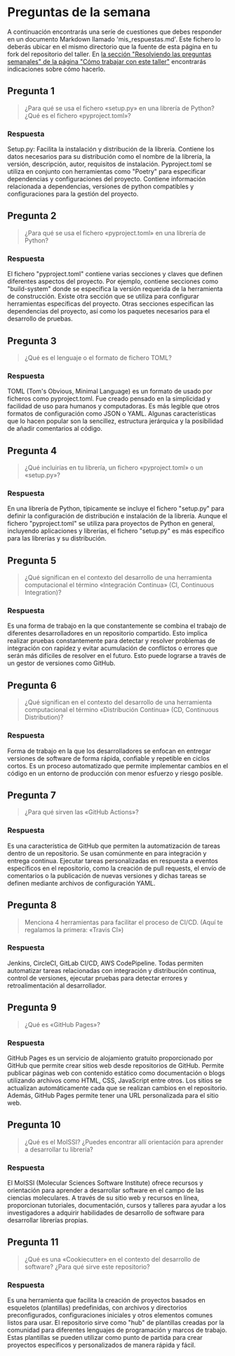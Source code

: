 # Preguntas de la semana

A continuación encontrarás una seríe de cuestiones que debes responder en un
documento Markdown llamado 'mis_respuestas.md'. Este fichero lo deberás ubicar en el mismo directorio que la
fuente de esta página en tu fork del repositorio del taller. En [la sección "Resolviendo las
preguntas semanales" de la página "Cómo trabajar con este
taller"](../material_suplementario/como_trabajar/como_trabajar.md#resolviendo-las-preguntas-semanales) encontrarás indicaciones sobre
cómo hacerlo.

## Pregunta 1

> ¿Para qué se usa el fichero «setup.py» en una librería de Python? ¿Qué es el fichero «pyproject.toml»?

### Respuesta

Setup.py: Facilita la instalación y distribución de la librería. Contiene los datos necesarios para su distribución como el nombre de la librería,
la versión, descripción, autor, requisitos de instalación. 
Pyproject.toml se utiliza en conjunto con herramientas como "Poetry" para especificar dependencias y configuraciones del proyecto. Contiene 
información relacionada a dependencias, versiones de python compatibles y configuraciones para la gestión del proyecto.


## Pregunta 2

> ¿Para qué se usa el fichero «pyproject.toml» en una librería de Python?

### Respuesta

El fichero "pyproject.toml" contiene varias secciones y claves que definen diferentes aspectos del proyecto. Por ejemplo, contiene secciones como 
"build-system" donde se especifica la versión requerida de la herramienta de construcción. Existe otra sección que se utiliza para configurar 
herramientas específicas del proyecto.  Otras secciones especifican las dependencias del proyecto, así como los paquetes necesarios para el desarrollo 
de pruebas.


## Pregunta 3

> ¿Qué es el lenguaje o el formato de fichero TOML?

### Respuesta

TOML (Tom's Obvious, Minimal Language) es un formato de usado por ficheros como pyproject.toml. Fue creado pensado en la simplicidad y facilidad de uso 
para humanos y computadoras. Es más legible que otros formatos de configuración como JSON o YAML. Algunas características que lo hacen popular son la 
sencillez, estructura jerárquica y la posibilidad de añadir comentarios al código.


## Pregunta 4

> ¿Qué incluirías en tu librería, un fichero «pyproject.toml» o un «setup.py»?

### Respuesta

En una librería de Python, típicamente se incluye el fichero "setup.py" para definir la configuración de distribución e instalación de la librería. 
Aunque el fichero "pyproject.toml" se utiliza para proyectos de Python en general, incluyendo aplicaciones y librerías, el fichero "setup.py" es 
más específico para las librerías y su distribución.


## Pregunta 5

> ¿Qué significan en el contexto del desarrollo de una herramienta computacional el término «Integración
> Continua» (CI, Continuous Integration)?

### Respuesta

Es una forma de trabajo en la que constantemente se combina el trabajo de diferentes desarrolladores en un repositorio compartido. 
Esto implica realizar pruebas constantemente para detectar y resolver problemas de integración  con rapidez y evitar acumulación de 
conflictos o errores que serán más difíciles de resolver en el futuro. Esto puede lograrse a través de un gestor de versiones como GitHub.
 


## Pregunta 6

> ¿Qué significan en el contexto del desarrollo de una herramienta computacional el término «Distribución
> Continua» (CD, Continuous Distribution)?

### Respuesta

Forma de trabajo en la que los desarrolladores se enfocan en entregar versiones de software de forma rápida, confiable y repetible en ciclos 
cortos. Es un proceso automatizado que permite implementar cambios en el código en un entorno de producción con menor esfuerzo y riesgo posible.



## Pregunta 7

> ¿Para qué sirven las «GitHub Actions»?

### Respuesta

Es una característica de GitHub que permiten la automatización de tareas dentro de un repositorio. Se usan comúnmente en para integración y entrega 
continua. Ejecutar tareas personalizadas en respuesta a eventos específicos en el repositorio, como la creación de pull requests, el envío de 
comentarios o la publicación de nuevas versiones y dichas tareas se definen mediante archivos de configuración YAML.



## Pregunta 8

> Menciona 4 herramientas para facilitar el proceso de CI/CD. (Aquí te regalamos la primera: «Travis CI»)

### Respuesta

Jenkins, CircleCI, GitLab CI/CD, AWS CodePipeline. Todas permiten automatizar tareas relacionadas con integración y distribución continua, 
control de versiones, ejecutar pruebas para detectar errores y retroalimentación al desarrollador.



## Pregunta 9

> ¿Qué es «GitHub Pages»?

### Respuesta

GitHub Pages es un servicio de alojamiento gratuito proporcionado por GitHub que permite crear sitios web desde repositorios de GitHub. 
Permite publicar páginas web con contenido estático como documentación o blogs utilizando archivos como HTML, CSS, JavaScript entre otros. 
Los sitios se actualizan automáticamente cada que se realizan cambios en el repositorio. Además, GitHub Pages permite tener una URL 
personalizada para el sitio web.



## Pregunta 10

> ¿Qué es el MolSSI? ¿Puedes encontrar allí orientación para aprender a desarrollar tu librería?

### Respuesta

El MolSSI (Molecular Sciences Software Institute) ofrece recursos y orientación para aprender a desarrollar software en el campo 
de las ciencias moleculares. A través de su sitio web y recursos en línea, proporcionan tutoriales, documentación, cursos y 
talleres para ayudar a los investigadores a adquirir habilidades de desarrollo de software para desarrollar librerías propias.



## Pregunta 11

> ¿Qué es una «Cookiecutter» en el contexto del desarrollo de software? ¿Para qué sirve este repositorio?

### Respuesta

Es una herramienta que facilita la creación de proyectos basados en esqueletos (plantillas) predefinidas, con archivos y directorios 
preconfigurados, configuraciones iniciales y otros elementos comunes listos para usar. El repositorio sirve como "hub" de plantillas 
creadas por la comunidad para diferentes lenguajes de programación y marcos de trabajo. Estas plantillas se pueden utilizar como 
punto de partida para crear proyectos específicos y personalizados de manera rápida y fácil.

